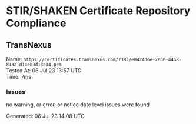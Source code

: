 # STIR/SHAKEN Certificate Repository Compliance

## TransNexus

Name: `https://certificates.transnexus.com/738J/e0424d6e-26b6-4468-813a-d14eb3d13d14.pem`\
Tested At: 06 Jul 23 13:57 UTC\
Time: 7ms

### Issues

no warning, or error, or notice date level issues were found

Generated: 06 Jul 23 14:08 UTC